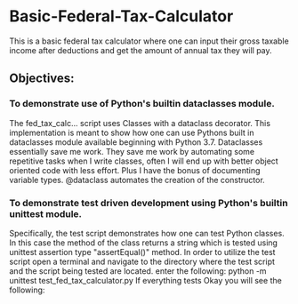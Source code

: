 # Basic-Federal-Tax-Calculator
This is a basic federal tax calculator where one can input their gross taxable income after deductions and get the amount of annual tax they will pay.
## Objectives:
### To demonstrate use of Python's builtin dataclasses module.
The fed_tax_calc... script uses Classes with a dataclass decorator.  This implementation is meant to show how one can use Pythons built in dataclasses module available beginning with Python 3.7.
Dataclasses essentially save me work. They save me work by automating some
repetitive tasks when I write classes, often I will end up with better object
oriented code with less effort.
Plus I have the bonus of documenting variable types. @dataclass automates the creation of the constructor.

### To demonstrate test driven development using Python's builtin unittest module.
Specifically, the test script demonstrates how one can test Python classes. In this case the method of the class returns a string which is tested using unittest assertion type "assertEqual()" method.
In order to utilize the test script open a terminal and navigate to the directory where the test script and the script being tested are located.
enter the following:
python -m unittest test_fed_tax_calculator.py
If everything tests Okay you will see the following:

